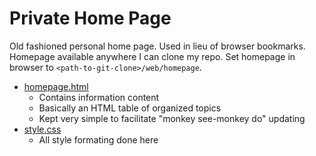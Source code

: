 # Private Home Page
Old fashioned personal home page.  Used in lieu
of browser bookmarks.  Homepage available anywhere
I can clone my repo.  Set homepage in browser to
`<path-to-git-clone>/web/homepage`.
* [homepage.html](homepage.html)
  - Contains information content
  - Basically an HTML table of organized topics
  - Kept very simple to facilitate "monkey see-monkey do" updating
* [style.css](style.css)
  - All style formating done here

